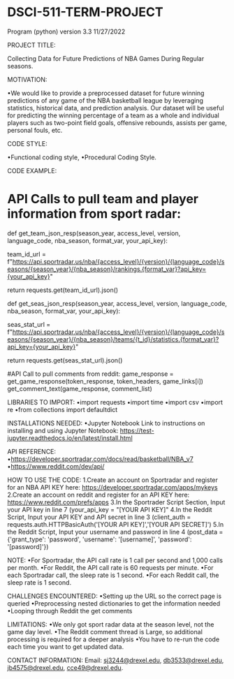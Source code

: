 # DSCI-511-TERM-PROJECT
Program (python) version 3.3 11/27/2022

PROJECT TITLE: 

Collecting Data for Future Predictions of NBA Games During Regular seasons. 

MOTIVATION:

•We would like to provide a preprocessed dataset for future winning predictions of any game of the NBA basketball league by leveraging statistics, historical data, and prediction analysis. Our dataset will be useful for predicting the winning percentage of a team as a whole and individual players such as two-point field goals, offensive rebounds, assists per game, personal fouls, etc.

CODE STYLE:

•Functional coding style,
•Procedural Coding Style.
	
 
CODE EXAMPLE:
# API Calls to pull team and player information from sport radar:
def get_team_json_resp(season_year, access_level, version, language_code, nba_season, format_var, your_api_key):

  team_id_url = f"https://api.sportradar.us/nba/{access_level}/{version}/{language_code}/seasons/{season_year}/{nba_season}/rankings.{format_var}?api_key={your_api_key}"

  return requests.get(team_id_url).json()

def get_seas_json_resp(season_year, access_level, version, language_code, nba_season, format_var, your_api_key):

  seas_stat_url = f"https://api.sportradar.us/nba/{access_level}/{version}/{language_code}/seasons/{season_year}/{nba_season}/teams/{t_id}/statistics.{format_var}?api_key={your_api_key}"

  return requests.get(seas_stat_url).json()

#API Call to pull comments from reddit:
game_response = get_game_response(token_response, token_headers, game_links[i])
      get_comment_text(game_response, comment_list)

LIBRARIES TO IMPORT: 
•import requests
•import time
•import csv
•import re
•from collections import defaultdict
 
INSTALLATIONS NEEDED:
•Jupyter Notebook
Link to instructions on installing and using Jupyter Notebook: https://test-jupyter.readthedocs.io/en/latest/install.html 

API REFERENCE:
•https://developer.sportradar.com/docs/read/basketball/NBA_v7 
•https://www.reddit.com/dev/api/ 
  

HOW TO USE THE CODE:
1.Create an account on Sportradar and register for an NBA API KEY here: https://developer.sportradar.com/apps/mykeys 
2.Create an account on reddit and register for an API KEY here: https://www.reddit.com/prefs/apps 
3.In the Sportrader Script Section, Input your API key in line 7 (your_api_key = "[YOUR API KEY]"
4.In the Reddit Script, Input your API KEY and API secret in line 3 (client_auth = requests.auth.HTTPBasicAuth('[YOUR API KEY]','[YOUR API SECRET]')
5.In the Reddit Script, Input your username and password in line 4 (post_data = {'grant_type': 'password', 'username': '[username]', 'password': '[password]'})

NOTE: 
•For Sportradar, the API call rate is 1 call per second and 1,000 calls per month.
•For Reddit, the API call rate is 60 requests per minute.
•For each Sportradar call, the sleep rate is 1 second.
•For each Reddit call, the sleep rate is 1 second.
 
CHALLENGES ENCOUNTERED:
•Setting up the URL so the correct page is queried
•Preprocessing nested dictionaries to get the information needed
•Looping through Reddit the get comments
 
LIMITATIONS:
•We only got sport radar data at the season level, not the game day level.
•The Reddit comment thread is Large, so additional processing is required for a deeper analysis
•You have to re-run the code each time you want to get updated data.

CONTACT INFORMATION:
Email: sj3244@drexel.edu, db3533@drexel.edu, jb4575@drexel.edu, cce49@drexel.edu.  

